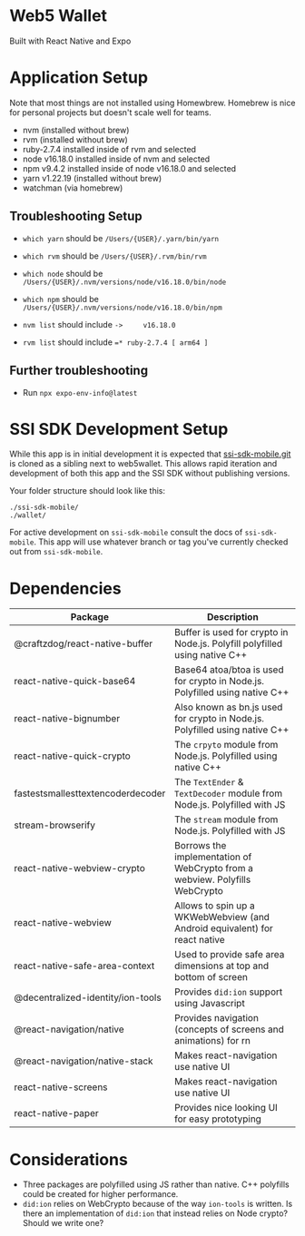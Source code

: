 # Web5 Wallet

Built with React Native and Expo

# Application Setup

Note that most things are not installed using Homewbrew. Homebrew is nice for personal projects but doesn't scale well for teams.

- nvm (installed without brew)
- rvm (installed without brew)
- ruby-2.7.4 installed inside of rvm and selected
- node v16.18.0 installed inside of nvm and selected
- npm v9.4.2 installed inside of node v16.18.0 and selected
- yarn v1.22.19 (installed without brew)
- watchman (via homebrew)

## Troubleshooting Setup

- `which yarn` should be `/Users/{USER}/.yarn/bin/yarn`

- `which rvm` should be `/Users/{USER}/.rvm/bin/rvm`

- `which node` should be `/Users/{USER}/.nvm/versions/node/v16.18.0/bin/node`

- `which npm` should be `/Users/{USER}/.nvm/versions/node/v16.18.0/bin/npm`

- `nvm list` should include `->     v16.18.0`

- `rvm list` should include `=* ruby-2.7.4 [ arm64 ]`

## Further troubleshooting

- Run `npx expo-env-info@latest`

# SSI SDK Development Setup

While this app is in initial development it is expected that [ssi-sdk-mobile.git](https://github.com/TBD54566975/ssi-sdk-mobile) is cloned as a sibling next to web5wallet. This allows rapid iteration and development of both this app and the SSI SDK without publishing versions.

Your folder structure should look like this:

```
./ssi-sdk-mobile/
./wallet/
```

For active development on `ssi-sdk-mobile` consult the docs of `ssi-sdk-mobile`. This app will use whatever branch or tag you've currently checked out from `ssi-sdk-mobile`.

# Dependencies

| Package                           | Description                                                                 |
| --------------------------------- | --------------------------------------------------------------------------- |
| @craftzdog/react-native-buffer    | Buffer is used for crypto in Node.js. Polyfill polyfilled using native C++  |
| react-native-quick-base64         | Base64 atoa/btoa is used for crypto in Node.js. Polyfilled using native C++ |
| react-native-bignumber            | Also known as bn.js used for crypto in Node.js. Polyfilled using native C++ |
| react-native-quick-crypto         | The `crpyto` module from Node.js. Polyfilled using native C++               |
| fastestsmallesttextencoderdecoder | The `TextEnder` & `TextDecoder` module from Node.js. Polyfilled with JS     |
| stream-browserify                 | The `stream` module from Node.js. Polyfilled with JS                        |
| react-native-webview-crypto       | Borrows the implementation of WebCrypto from a webview. Polyfills WebCrypto |
| react-native-webview              | Allows to spin up a WKWebWebview (and Android equivalent) for react native  |
| react-native-safe-area-context    | Used to provide safe area dimensions at top and bottom of screen            |
| @decentralized-identity/ion-tools | Provides `did:ion` support using Javascript                                 |
| @react-navigation/native          | Provides navigation (concepts of screens and animations) for rn             |
| @react-navigation/native-stack    | Makes react-navigation use native UI                                        |
| react-native-screens              | Makes react-navigation use native UI                                        |
| react-native-paper                | Provides nice looking UI for easy prototyping                               |

# Considerations

- Three packages are polyfilled using JS rather than native. C++ polyfills could be created for higher performance.
- `did:ion` relies on WebCrypto because of the way `ion-tools` is written. Is there an implementation of `did:ion` that instead relies on Node crypto? Should we write one?
